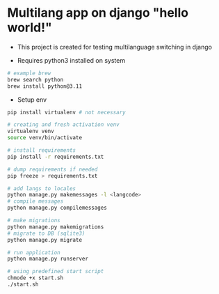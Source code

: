 # Multilang app on django "hello world!"

- This project is created for testing multilanguage switching in django

- Requires python3 installed on system

```bash
# example brew
brew search python
brew install python@3.11
```

- Setup env

```bash
pip install virtualenv # not necessary

# creating and fresh activation venv
virtualenv venv
source venv/bin/activate

# install requirements
pip install -r requirements.txt

# dump requirements if needed
pip freeze > requirements.txt
```

```bash
# add langs to locales
python manage.py makemessages -l <langcode> 
# compile messages 
python manage.py compilemessages
```

```bash
# make migrations
python manage.py makemigrations
# migrate to DB (sqlite3)
python manage.py migrate

# run application
python manage.py runserver
```
```bash
# using predefined start script
chmode +x start.sh
./start.sh
```

